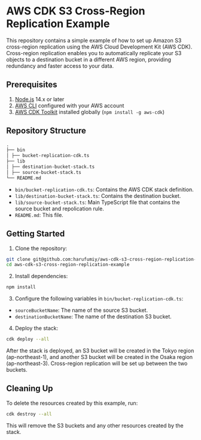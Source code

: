# AWS CDK S3 Cross-Region Replication Example

This repository contains a simple example of how to set up Amazon S3 cross-region replication using the AWS Cloud Development Kit (AWS CDK). Cross-region replication enables you to automatically replicate your S3 objects to a destination bucket in a different AWS region, providing redundancy and faster access to your data.

## Prerequisites

1. [Node.js](https://nodejs.org/en/) 14.x or later
2. [AWS CLI](https://aws.amazon.com/cli/) configured with your AWS account
3. [AWS CDK Toolkit](https://docs.aws.amazon.com/cdk/latest/guide/getting_started.html) installed globally (`npm install -g aws-cdk`)

## Repository Structure

```txt
.
├── bin
│ ├── bucket-replication-cdk.ts
├── lib
│ ├── destination-bucket-stack.ts
│ ├── source-bucket-stack.ts
└── README.md
```

- `bin/bucket-replication-cdk.ts`: Contains the AWS CDK stack definition.
- `lib/destination-bucket-stack.ts`: Contains the destination bucket.
- `lib/source-bucket-stack.ts`: Main TypeScript file that contains the source bucket and repolication rule.
- `README.md`: This file.

## Getting Started

1. Clone the repository:

```sh
git clone git@github.com:harufumiy/aws-cdk-s3-cross-region-replication-example.git
cd aws-cdk-s3-cross-region-replication-example
```


2. Install dependencies:

```sh
npm install
```


3. Configure the following variables in `bin/bucket-replication-cdk.ts`:

- `sourceBucketName`: The name of the source S3 bucket.
- `destinationBucketName`: The name of the destination S3 bucket.

4. Deploy the stack:

```sh
cdk deploy --all
```

After the stack is deployed, an S3 bucket will be created in the Tokyo region (ap-northeast-1), and another S3 bucket will be created in the Osaka region (ap-northeast-3). Cross-region replication will be set up between the two buckets.

## Cleaning Up

To delete the resources created by this example, run:

```sh
cdk destroy --all
```

This will remove the S3 buckets and any other resources created by the stack.
